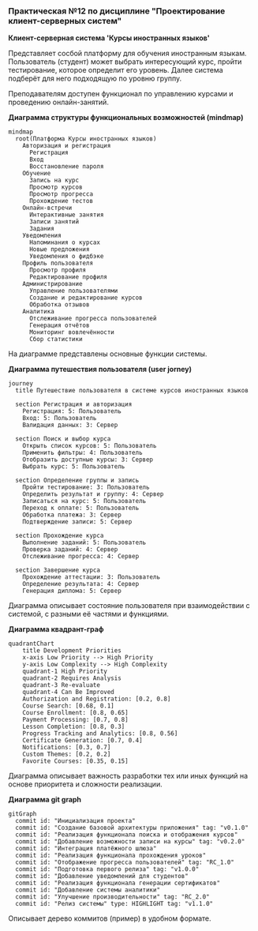 ### Практическая №12 по дисциплине "Проектирование клиент-серверных систем"

**Клиент-серверная система 'Курсы иностранных языков'**

Представляет сосбой платформу для обучения иностранным языкам. Пользователь (студент) может выбрать интересующий курс, пройти тестирование, которое определит его уровень. Далее система подберёт для него подходящую по уровню группу. 

Преподавателям доступен функционал по управлению курсами и проведению онлайн-занятий.

**Диаграмма структуры функциональных возможностей (mindmap)**

```mermaid
mindmap
  root(Платформа Курсы иностранных языков)
    Авторизация и регистрация
      Регистрация
      Вход
      Восстановление пароля
    Обучение
      Запись на курс
      Просмотр курсов
      Просмотр прогресса
      Прохождение тестов
    Онлайн-встречи
      Интерактивные занятия
      Записи занятий
      Задания
    Уведомления
      Напоминания о курсах
      Новые предложения
      Уведомления о фидбэке
    Профиль пользователя
      Просмотр профиля
      Редактирование профиля
    Администрирование
      Управление пользователями
      Создание и редактирование курсов
      Обработка отзывов
    Аналитика
      Отслеживание прогресса пользователей
      Генерация отчётов
      Мониторинг вовлечённости
      Сбор статистики
```

На диаграмме представлены основные функции системы.

**Диаграмма путешествия пользователя (user jorney)**

```mermaid
journey
  title Путешествие пользователя в системе курсов иностранных языков

  section Регистрация и авторизация
    Регистрация: 5: Пользователь
    Вход: 5: Пользователь
    Валидация данных: 3: Сервер

  section Поиск и выбор курса
    Открыть список курсов: 5: Пользователь
    Применить фильтры: 4: Пользователь
    Отобразить доступные курсы: 3: Сервер
    Выбрать курс: 5: Пользователь

  section Определение группы и запись
    Пройти тестирование: 3: Пользователь
    Определить результат и группу: 4: Сервер
    Записаться на курс: 5: Пользователь
    Переход к оплате: 5: Пользователь
    Обработка платежа: 3: Сервер
    Подтверждение записи: 5: Сервер

  section Прохождение курса
    Выполнение заданий: 5: Пользователь
    Проверка заданий: 4: Сервер
    Отслеживание прогресса: 4: Сервер

  section Завершение курса
    Прохождение аттестации: 3: Пользователь
    Определение результата: 4: Сервер
    Генерация диплома: 5: Сервер
```

Диаграмма описывает состояние пользователя при взаимодействии с системой, с разными её частями и функциями.

**Диаграмма квадрант-граф**

```mermaid
quadrantChart
    title Development Priorities
    x-axis Low Priority --> High Priority
    y-axis Low Complexity --> High Complexity
    quadrant-1 High Priority
    quadrant-2 Requires Analysis
    quadrant-3 Re-evaluate
    quadrant-4 Can Be Improved
    Authorization and Registration: [0.2, 0.8]
    Course Search: [0.68, 0.1]
    Course Enrollment: [0.8, 0.65]
    Payment Processing: [0.7, 0.8]
    Lesson Completion: [0.8, 0.3]
    Progress Tracking and Analytics: [0.8, 0.56]
    Certificate Generation: [0.7, 0.4]
    Notifications: [0.3, 0.7]
    Custom Themes: [0.2, 0.2]
    Favorite Courses: [0.35, 0.15]

```

Диаграмма описывает важность разработки тех или иных функций на основе приоритета и сложности реализации.

**Диаграмма git graph**

```mermaid
gitGraph
  commit id: "Инициализация проекта"
  commit id: "Создание базовой архитектуры приложения" tag: "v0.1.0"
  commit id: "Реализация функционала поиска и отображения курсов"
  commit id: "Добавление возможности записи на курсы" tag: "v0.2.0"
  commit id: "Интеграция платёжного шлюза"
  commit id: "Реализация функционала прохождения уроков"
  commit id: "Отображение прогресса пользователей" tag: "RC_1.0"
  commit id: "Подготовка первого релиза" tag: "v1.0.0"
  commit id: "Добавление уведомлений для студентов"
  commit id: "Реализация функционала генерации сертификатов"
  commit id: "Добавление системы аналитики"
  commit id: "Улучшение производительности" tag: "RC_2.0"
  commit id: "Релиз системы" type: HIGHLIGHT tag: "v1.1.0"
```

Описывает дерево коммитов (пример) в удобном формате.